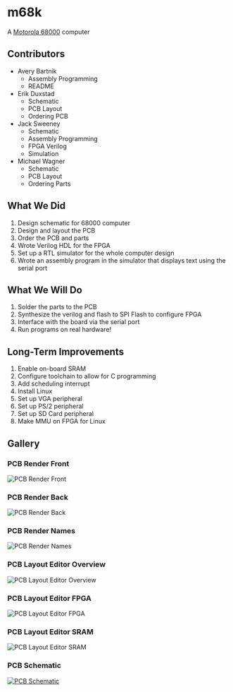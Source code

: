 # m68k
A [Motorola 68000](https://en.wikipedia.org/wiki/Motorola_68000) computer
## Contributors
* Avery Bartnik
  * Assembly Programming
  * README
* Erik Duxstad
  * Schematic
  * PCB Layout
  * Ordering PCB
* Jack Sweeney
  * Schematic
  * Assembly Programming
  * FPGA Verilog
  * Simulation
* Michael Wagner
  * Schematic
  * PCB Layout
  * Ordering Parts
## What We Did
1. Design schematic for 68000 computer
2. Design and layout the PCB
3. Order the PCB and parts
4. Wrote Verilog HDL for the FPGA
5. Set up a RTL simulator for the whole computer design
6. Wrote an assembly program in the simulator that displays text using the serial port
## What We Will Do
1. Solder the parts to the PCB
2. Synthesize the verilog and flash to SPI Flash to configure FPGA
3. Interface with the board via the serial port
4. Run programs on real hardware!
## Long-Term Improvements
1. Enable on-board SRAM
2. Configure toolchain to allow for C programming
3. Add scheduling interrupt
4. Install Linux
5. Set up VGA peripheral
6. Set up PS/2 peripheral
7. Set up SD Card peripheral
8. Make MMU on FPGA for Linux
## Gallery
### PCB Render Front
![PCB Render Front](img/m68k_render1.png)
### PCB Render Back
![PCB Render Back](img/m68k_render2.png)
### PCB Render Names
![PCB Render Names](img/m68k_render3.png)
### PCB Layout Editor Overview
![PCB Layout Editor Overview](img/m68k_pcb1.png)
### PCB Layout Editor FPGA
![PCB Layout Editor FPGA](img/m68k_pcb2.png)
### PCB Layout Editor SRAM
![PCB Layout Editor SRAM](img/m68k_pcb3.png)
### PCB Schematic
[![PCB Schematic](img/m68k_schematic.png)](https://github.com/annoyatron255/m68k/blob/master/pcb/m68k.pdf)

